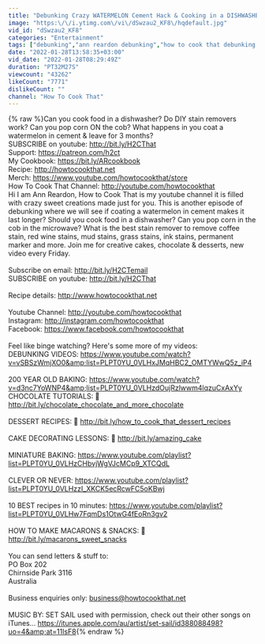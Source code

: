 ```yaml
---
title: "Debunking Crazy WATERMELON Cement Hack & Cooking in a DISHWASHER  | How To Cook That Ann Reardon"
image: "https:\/\/i.ytimg.com\/vi\/dSwzau2_KF8\/hqdefault.jpg"
vid_id: "dSwzau2_KF8"
categories: "Entertainment"
tags: ["debunking","ann reardon debunking","how to cook that debunking videos"]
date: "2022-01-28T13:58:35+03:00"
vid_date: "2022-01-28T08:29:49Z"
duration: "PT32M27S"
viewcount: "43262"
likeCount: "7771"
dislikeCount: ""
channel: "How To Cook That"
---
```

{% raw %}Can you cook food in a dishwasher? Do DIY stain removers work? Can you pop corn ON the cob?  What happens in you coat a watermelon in cement &amp; leave for 3 months?<br />SUBSCRIBE on youtube: <a rel="nofollow" target="blank" href="http://bit.ly/H2CThat">http://bit.ly/H2CThat</a>  <br />Support: <a rel="nofollow" target="blank" href="https://patreon.com/h2ct">https://patreon.com/h2ct</a><br />My Cookbook: <a rel="nofollow" target="blank" href="https://bit.ly/ARcookbook">https://bit.ly/ARcookbook</a><br />Recipe: <a rel="nofollow" target="blank" href="http://howtocookthat.net">http://howtocookthat.net</a><br />Merch: <a rel="nofollow" target="blank" href="https://www.youtube.com/howtocookthat/store">https://www.youtube.com/howtocookthat/store</a><br />How To Cook That Channel: <a rel="nofollow" target="blank" href="http://youtube.com/howtocookthat">http://youtube.com/howtocookthat</a><br />Hi I am Ann Reardon, How to Cook That is my youtube channel it is  filled with crazy sweet creations made just for you.  This is another episode of debunking where we will see if coating a watermelon in cement makes it last longer? Should you cook food in a dishwasher? Can you pop corn in the cob in the microwave? What is the best stain remover to remove coffee stain, red wine stains, mud stains, grass stains, ink stains, permanent marker and more.  Join me for creative cakes, chocolate &amp; desserts, new video every Friday.   <br /><br />Subscribe on email: <a rel="nofollow" target="blank" href="http://bit.ly/H2CTemail">http://bit.ly/H2CTemail</a><br />SUBSCRIBE on youtube: <a rel="nofollow" target="blank" href="http://bit.ly/H2CThat">http://bit.ly/H2CThat</a>  <br /><br />Recipe details: <a rel="nofollow" target="blank" href="http://www.howtocookthat.net">http://www.howtocookthat.net</a><br /><br />Youtube Channel: <a rel="nofollow" target="blank" href="http://youtube.com/howtocookthat">http://youtube.com/howtocookthat</a><br />Instagram: <a rel="nofollow" target="blank" href="http://instagram.com/howtocookthat">http://instagram.com/howtocookthat</a><br />Facebook: <a rel="nofollow" target="blank" href="https://www.facebook.com/howtocookthat">https://www.facebook.com/howtocookthat</a><br /><br />Feel like binge watching?  Here's some more of my videos:<br />DEBUNKING VIDEOS: <a rel="nofollow" target="blank" href="https://www.youtube.com/watch?v=vSBSzWmjXO0&amp;list=PLPT0YU_0VLHxJMqHBC2_OMTYWwQ5z_iP4">https://www.youtube.com/watch?v=vSBSzWmjXO0&amp;list=PLPT0YU_0VLHxJMqHBC2_OMTYWwQ5z_iP4</a><br /><br />200 YEAR OLD BAKING: <a rel="nofollow" target="blank" href="https://www.youtube.com/watch?v=d3nc7YoWNP4&amp;list=PLPT0YU_0VLHzdOujRzlwwm4lqzuCxAxYy">https://www.youtube.com/watch?v=d3nc7YoWNP4&amp;list=PLPT0YU_0VLHzdOujRzlwwm4lqzuCxAxYy</a><br />CHOCOLATE TUTORIALS:  🍫<a rel="nofollow" target="blank" href="http://bit.ly/chocolate_chocolate_and_more_chocolate">http://bit.ly/chocolate_chocolate_and_more_chocolate</a><br /><br />DESSERT RECIPES: 🍨 <a rel="nofollow" target="blank" href="http://bit.ly/how_to_cook_that_dessert_recipes">http://bit.ly/how_to_cook_that_dessert_recipes</a><br /><br />CAKE DECORATING LESSONS: 🍰 <a rel="nofollow" target="blank" href="http://bit.ly/amazing_cake">http://bit.ly/amazing_cake</a><br /><br />MINIATURE BAKING: <a rel="nofollow" target="blank" href="https://www.youtube.com/playlist?list=PLPT0YU_0VLHzCHbvjWgVJcMCp9_XTCQdL">https://www.youtube.com/playlist?list=PLPT0YU_0VLHzCHbvjWgVJcMCp9_XTCQdL</a><br /><br />CLEVER OR NEVER: <a rel="nofollow" target="blank" href="https://www.youtube.com/playlist?list=PLPT0YU_0VLHzzI_XKCK5ecRcwFC5oKBwj">https://www.youtube.com/playlist?list=PLPT0YU_0VLHzzI_XKCK5ecRcwFC5oKBwj</a><br /><br />10 BEST recipes in 10 minutes: <a rel="nofollow" target="blank" href="https://www.youtube.com/playlist?list=PLPT0YU_0VLHw7FqmDs1OtwG4fEoRn3gv2">https://www.youtube.com/playlist?list=PLPT0YU_0VLHw7FqmDs1OtwG4fEoRn3gv2</a><br /><br />HOW TO MAKE MACARONS &amp; SNACKS: 🍩<a rel="nofollow" target="blank" href="http://bit.ly/macarons_sweet_snacks">http://bit.ly/macarons_sweet_snacks</a><br /><br />You can send letters &amp; stuff to:<br />PO Box 202<br />Chirnside Park 3116 <br />Australia<br /><br />Business enquiries only: business@howtocookthat.net<br /><br />MUSIC BY: SET SAIL used with permission, check out their other songs on iTunes... <a rel="nofollow" target="blank" href="https://itunes.apple.com/au/artist/set-sail/id388088498?uo=4&amp;at=11lsF8">https://itunes.apple.com/au/artist/set-sail/id388088498?uo=4&amp;at=11lsF8</a>{% endraw %}
